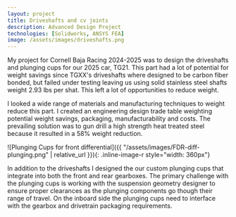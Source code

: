 ```yaml
---
layout: project
title: Driveshafts and cv joints 
description: Advanced Design Project 
technologies: [Solidworks, ANSYS FEA]
image: /assets/images/driveshafts.png
---
```


My project for Cornell Baja Racing 2024-2025 was to design the driveshafts and plunging cups for our 2025 car, TG21. This part had a lot of potential for weight savings since TGXX's driveshafts where designed to be carbon fiber bonded, but failed under testing leaving us using solid stainless steel shafts weight 2.93 lbs per shat. This left a lot of opportunities to reduce weight.

I looked a wide range of materials and manufacturing techniques to weight reduce this part. I created an engineering design trade table weighting potential weight savings, packaging, manufacturability and costs. The prevailing solution was to gun drill a high strength heat treated steel because it resulted in a 58% weight reduction. 

![Plunging Cups for front differential]({{ "/assets/images/FDR-diff-plunging.png" | relative_url }}){: .inline-image-r style="width: 360px"}

In addition to the driveshafts I designed the our custom plunging cups that integrate into both the front and rear gearboxes. The primary challenge with the plunging cups is working with the suspension geometry designer to ensure proper clearances as the plunging components go though their range of travel. On the inboard side the plunging cups need to interface with the gearbox and drivetrain packaging requirements.  